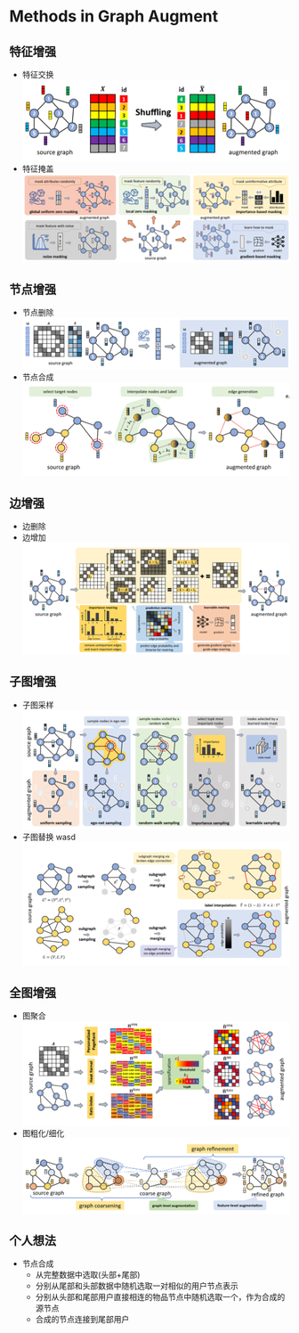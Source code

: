 # Methods in Graph Augment

## 特征增强
- 特征交换 
  ![alt text](image/image-9.png)
- 特征掩盖
  ![alt text](image/image-10.png)
## 节点增强
- 节点删除
  ![alt text](image/image-11.png)
- 节点合成
  ![alt text](image/image-12.png)
## 边增强
- 边删除
- 边增加
![alt text](image/image-13.png)
## 子图增强
- 子图采样
  ![alt text](image/image-14.png)
- 子图替换 wasd
  ![alt text](image/image-15.png)
## 全图增强
- 图聚合
  ![alt text](image/image-16.png)
- 图粗化/细化
  ![alt text](image/image-17.png)

## 个人想法
- 节点合成
  - 从完整数据中选取(头部+尾部)
  - 分别从尾部和头部数据中随机选取一对相似的用户节点表示
  - 分别从头部和尾部用户直接相连的物品节点中随机选取一个，作为合成的源节点
  - 合成的节点连接到尾部用户